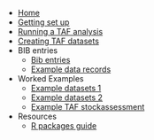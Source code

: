 
<!--
![TAF](http://ices.dk/SiteCollectionImages/TAF/TAF_info_gfx_no_descriptions.png)
-->

  - [Home](Home)
  - [Getting set up](Getting-set-up)
  - [Running a TAF analysis](Running-a-TAF-analysis)
  - [Creating TAF datasets](Creating-TAF-datasets)
  - BIB entries
      - [Bib entries](Bib-entries)
      - [Example data records](Example-data-records)
  - Worked Examples
      - [Example datasets 1](Example-datasets-1)
      - [Example datasets 2](Example-datasets-2)
        <!--  * [Example TAF scripts 1](Example-taf-scripts-1) -->
      - [Example TAF stockassessment](Example-taf-stockassessment)
  - Resources
      - [R packages guide](R-packages-guide)
        <!--  * [List of presentations](List-of-presentations) -->
        <!--  * [Code Snippets](Code-Snippets) --> <!-- * TAF server
        * [Reading TAF files](Reading-TAF-files)
        -->

-----

<!--
* TAF Workshop material
  * Preliminaries
  * Getting Started with TAF
  * A minimal working example
  * [Running an existing analysis](Running-an-existing-analysis)
  * TAF hints and tips
  * Working with GitHub
  * The Bootstrap phase
    * Adding data sets
    * Making data sets avalailable to your analysis
  * The analysis phase
    * (data.R) Processing data
    * (model.R) Running a model
    * (output.R) Processing model output
    * (report.R) creating formated output, plots and documents
  * Worked examples and templates
    * SAM model on stockassessment.org
    * SAM model using the stockassessment R package
    * SS3
    * DLS
-->

<!--
* [API](API)
  * [Analyses](API-analyses)
  * [Expert groups](API-expert-groups)
-->
